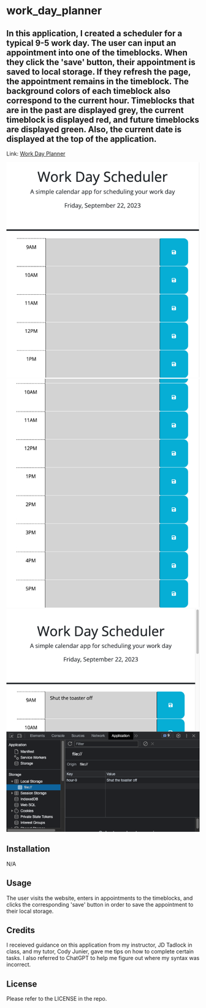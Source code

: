 # work_day_planner

## In this application, I created a scheduler for a typical 9-5 work day. The user can input an appointment into one of the timeblocks. When they click the 'save' button, their appointment is saved to local storage. If they refresh the page, the appointment remains in the timeblock. The background colors of each timeblock also correspond to the current hour. Timeblocks that are in the past are displayed grey, the current timeblock is displayed red, and future timeblocks are displayed green. Also, the current date is displayed at the top of the application.

Link: <a href="https://coreyphillipsofficial.github.io/work_day_planner/">Work Day Planner</a> 

![Screenshot](./Assets/work-day-planner-top.png)
![Screenshot](./Assets/work-day-planner-bottom.png)
![Screenshot](./Assets/work-day-planner-local-storage.png)


## Installation

N/A

## Usage

The user visits the website, enters in appointments to the timeblocks, and clicks the corresponding 'save' button in order to save the appointment to their local storage.

## Credits

I receieved guidance on this application from my instructor, JD Tadlock in class, and my tutor, Cody Junier, gave me tips on how to complete certain tasks. I also referred to ChatGPT to help me figure out where my syntax was incorrect.

## License

Please refer to the LICENSE in the repo.